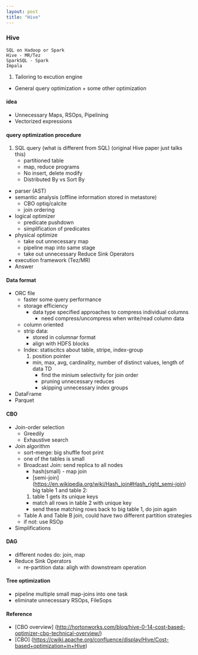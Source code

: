 ```yaml
---
layout: post
title: "Hive"
---
```


### Hive
    SQL on Hadoop or Spark
    Hive - MR/Tez
    SparkSQL - Spark
    Impala

1. Tailoring to excution engine
- General query optimization + some other optimization

#### idea
* Unnecessary Maps, RSOps, Pipelining
* Vectorized expressions

#### query optimization procedure

1. SQL query (what is different from SQL) (original Hive paper just talks this)
    * partitioned table
    * map, reduce programs
    * No insert, delete modify
    * Distributed By vs Sort By
- parser (AST)
- semantic analysis (offline information stored in metastore)
    * CBO optiq/calcite
    * join ordering
- logical optimizer
    * predicate pushdown
    * simplification of predicates
- physical optimize
    * take out unnecessary map
    * pipeline map into same stage
    * take out unnecessary Reduce Sink Operators
- execution framework (Tez/MR)
- Answer

#### Data format
* ORC file
    * faster some query performance
    * storage efficiency
        * data type specified approaches to compress individual columns
            * need compress/uncompress when write/read column data
    * column oriented
    * strip data:
        * stored in columnar format
        * align with HDFS blocks
    * Index: statiscitcs about table, stripe, index-group
        1. position pointer
        - min, max, avg, cardinality, number of distinct values, length of data TD
            * find the minium selectivity for join order
            * pruning unnecessary reduces
            * skipping unnecessary index groups
* DataFrame
* Parquet

#### CBO
* Join-order selection
    * Greedily
    * Exhaustive search
* Join algorithm
    * sort-merge: big shuffle foot print
    * one of the tables is small
	* Broadcast Join: send replica to all nodes
        * hash(small) - map join
        * [semi-join] (https://en.wikipedia.org/wiki/Hash_join#Hash_right_semi-join) big table 1 and table 2:
	    1. table 1 gets its unique keys
	    - match all rows in table 2 with unique key
	    - send these matching rows back to big table 1, do join again
    * Table A and Table B join, could have two different partition strategies
	* if not: use RSOp
* Simplifications

#### DAG
* different nodes do: join, map
* Reduce Sink Operators
    * re-partition data: aligh with downstream operation

#### Tree optimization
* pipeline multiple small map-joins into one task
* eliminate unnecessary RSOps, FileSops


#### Reference
* [CBO overview] (http://hortonworks.com/blog/hive-0-14-cost-based-optimizer-cbo-technical-overview/)
* [CBO] (https://cwiki.apache.org/confluence/display/Hive/Cost-based+optimization+in+Hive)
